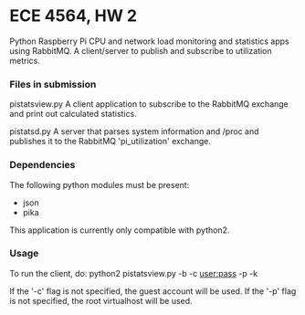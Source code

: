 # ECE 4564, HW 2

Python Raspberry Pi CPU and network load monitoring and statistics apps
using RabbitMQ. A client/server to publish and subscribe to utilization
metrics.


### Files in submission
pistatsview.py  A client application to subscribe to the RabbitMQ exchange
                and print out calculated statistics.

pistatsd.py     A server that parses system information and /proc and 
                publishes it to the RabbitMQ 'pi_utilization' exchange.


### Dependencies
The following python modules must be present:
- json
- pika

This application is currently only compatible with python2.

### Usage
To run the client, do:
python2 pistatsview.py -b <broker> -c <user:pass> -p <vhost> -k <key>

If the '-c' flag is not specified, the guest account will be used.
If the '-p' flag is not specified, the root virtualhost will be used.
